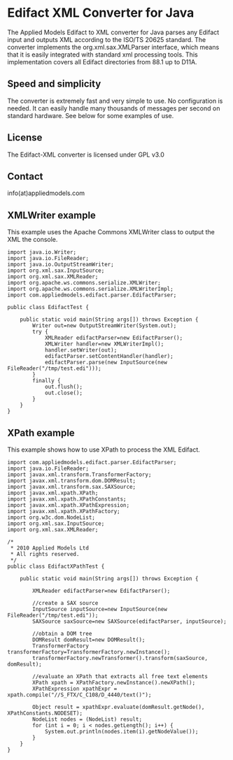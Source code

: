 Edifact XML Converter for Java
==============================

The Applied Models Edifact to XML converter for Java parses any Edifact input and outputs XML according to the ISO/TS 20625 standard. 
The converter implements the org.xml.sax.XMLParser interface, which means that it is easily integrated with standard xml processing tools. 
This implementation covers all Edifact directories from 88.1 up to D11A. 

Speed and simplicity
--------------------

The converter is extremely fast and very simple to use. No configuration is needed. 
It can easily handle many thousands of messages per second on standard hardware. 
See below for some examples of use.

License
-------

The Edifact-XML converter is licensed under GPL v3.0

Contact
-------
info(at)appliedmodels.com


XMLWriter example
------------------

This example uses the Apache Commons XMLWriter class to output the XML the console.


	import java.io.Writer;
	import java.io.FileReader;
	import java.io.OutputStreamWriter;
	import org.xml.sax.InputSource;
	import org.xml.sax.XMLReader;
	import org.apache.ws.commons.serialize.XMLWriter;
	import org.apache.ws.commons.serialize.XMLWriterImpl;
	import com.appliedmodels.edifact.parser.EdifactParser;
	
	public class EdifactTest {
	
	    public static void main(String args[]) throws Exception {
	        Writer out=new OutputStreamWriter(System.out);
	        try {
	            XMLReader edifactParser=new EdifactParser();
	            XMLWriter handler=new XMLWriterImpl();
	            handler.setWriter(out);
	            edifactParser.setContentHandler(handler);
	            edifactParser.parse(new InputSource(new FileReader("/tmp/test.edi")));
	        }
	        finally {
	            out.flush();
	            out.close();
	        }
	    }
	}


XPath example
-------------
This example shows how to use XPath to process the XML Edifact.


	import com.appliedmodels.edifact.parser.EdifactParser;
	import java.io.FileReader;
	import javax.xml.transform.TransformerFactory;
	import javax.xml.transform.dom.DOMResult;
	import javax.xml.transform.sax.SAXSource;
	import javax.xml.xpath.XPath;
	import javax.xml.xpath.XPathConstants;
	import javax.xml.xpath.XPathExpression;
	import javax.xml.xpath.XPathFactory;
	import org.w3c.dom.NodeList;
	import org.xml.sax.InputSource;
	import org.xml.sax.XMLReader;
	
	/*
	 * 2010 Applied Models Ltd
	 * All rights reserved.
	 */
	public class EdifactXPathTest {
	
	    public static void main(String args[]) throws Exception {
	
	        XMLReader edifactParser=new EdifactParser();
	
	        //create a SAX source
	        InputSource inputSource=new InputSource(new FileReader("/tmp/test.edi"));
	        SAXSource saxSource=new SAXSource(edifactParser, inputSource);
	    
	        //obtain a DOM tree
	        DOMResult domResult=new DOMResult();
	        TransformerFactory transformerFactory=TransformerFactory.newInstance();
	        transformerFactory.newTransformer().transform(saxSource, domResult);
	
	        //evaluate an XPath that extracts all free text elements
	        XPath xpath = XPathFactory.newInstance().newXPath();
	        XPathExpression xpathExpr = xpath.compile("//S_FTX/C_C108/D_4440/text()");
	
	        Object result = xpathExpr.evaluate(domResult.getNode(), XPathConstants.NODESET);
	        NodeList nodes = (NodeList) result;
	        for (int i = 0; i < nodes.getLength(); i++) {
	            System.out.println(nodes.item(i).getNodeValue());
	        }
	    }
	}






